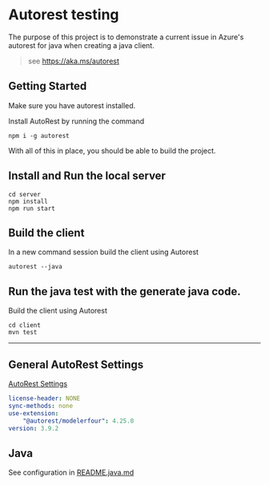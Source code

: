 # Autorest testing

The purpose of this project is to demonstrate a current issue in Azure's autorest for java when creating a java client. 

> see https://aka.ms/autorest

## Getting Started

Make sure you have autorest installed.

Install AutoRest by running the command 
```
npm i -g autorest
```

With all of this in place, you should be able to build the project.

## Install and Run the local server
```
cd server
npm install
npm run start
```

## Build the client
In a new command session build the client using Autorest
```
autorest --java
```

## Run the java test with the generate java code.
Build the client using Autorest
```
cd client
mvn test
```
---

## General AutoRest Settings

[AutoRest Settings](https://azure.github.io/autorest/user/command-line-interface.html)

```yaml
license-header: NONE
sync-methods: none
use-extension:
    "@autorest/modelerfour": 4.25.0
version: 3.9.2
```

## Java

See configuration in [README.java.md](./README.java.md)

